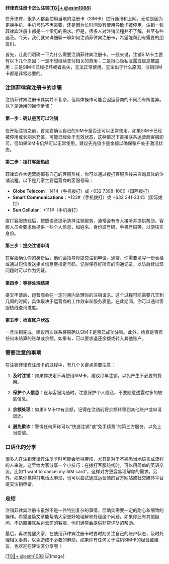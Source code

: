 **菲律宾注册卡怎么注销[[TG💪+ @esim1088](https://t.me/s/esim1088)]**

在菲律宾，很多人都会使用当地的注册卡（SIM卡）进行通讯和上网。无论是因为更换手机、手机号码不再需要，还是因为长时间没有使用导致卡被停用，注销一张菲律宾注册卡都是一个常见的需求。但是，很多人对注销流程并不了解，甚至有些迷茫。今天，我们就来详细聊一聊如何注销菲律宾注册卡，希望能帮到有需要的朋友们。

首先，让我们明确一下为什么需要注销菲律宾注册卡。一般来说，注销SIM卡主要有以下几个原因：一是不想继续支付相关的费用；二是担心隐私泄露或信息被盗用；三是SIM卡已经损坏或者丢失，无法正常使用。无论出于什么原因，注销SIM卡都是非常必要的。

### 注销菲律宾注册卡的步骤

注销菲律宾注册卡其实并不复杂，但具体操作可能会因运营商的不同而有所差异。以下是通用的操作步骤：

#### 第一步：确认是否可以注销

在开始注销之前，首先要确认自己的SIM卡是否还可以正常使用。如果SIM卡已经被停用或长期未充值，可能已经处于无效状态，这种情况下直接联系运营商客服即可。但如果SIM卡仍然可以正常使用，建议先充值少量金额以确保账户处于激活状态。

#### 第二步：拨打客服热线

菲律宾各大运营商都有自己的客服热线，你可以通过拨打客服热线来咨询具体的注销流程。以下是几家主要运营商的客服号码：

- **Globe Telecom**：1414（手机拨打）或 +632 7398-1000（国际拨打）
- **Smart Communications**：*123#（手机拨打）或 +632 341-2345（国际拨打）
- **Sun Cellular**：*111#（手机拨打）

拨打客服热线后，按照语音提示选择注销服务，通常会有专人接听并提供帮助。客服人员会要求你提供一些个人信息，如姓名、身份证号码、手机号码等，以便核实身份。

#### 第三步：提交注销申请

在客服确认你的身份后，他们会指导你提交注销申请。通常，你需要填写一份表格或通过短信发送相关信息至指定号码。记得保存好所有的沟通记录，以防后续出现问题时可以作为凭证。

#### 第四步：等待处理结果

提交申请后，运营商会在一定时间内处理你的注销请求。这个过程可能需要几天到几周的时间，具体取决于运营商的工作效率和服务质量。在此期间，你可以通过客服热线查询进度。

#### 第五步：检查账户状态

一旦注销完成，建议再次联系客服确认SIM卡是否已成功注销。此外，检查是否有任何未结算的账单或余额，如果有，可以要求退还余额或转入其他账户。

### 需要注意的事项

在注销菲律宾注册卡的过程中，有几个关键点需要注意：

1. **及时注销**：如果你决定不再使用SIM卡，建议尽早注销，以免产生不必要的费用。
   
2. **保护个人信息**：在与客服沟通时，注意保护个人隐私，不要随意透露过多的敏感信息。

3. **余额处理**：如果SIM卡中有余额，记得在注销前将余额转移到其他账户或申请退还。

4. **避免欺诈**：警惕任何声称可以“快速注销”或“免手续费”的第三方服务，以免上当受骗。

### 口语化的分享

很多人在注销菲律宾注册卡时可能会觉得麻烦，尤其是对于不熟悉当地语言或流程的人来说。这里给大家分享一个小技巧：在拨打客服热线时，可以用简单的英语交流，比如“I want to cancel my SIM card”，这样对方更容易理解你的需求。另外，如果你觉得打电话太麻烦，也可以尝试通过运营商的官方网站或社交媒体平台提交注销申请。

### 总结

注销菲律宾注册卡虽然不是一件特别复杂的事情，但确实需要一定的耐心和细致的操作。希望这篇文章能帮助大家更好地理解和处理这个问题。如果你还有其他疑问，不妨直接联系运营商的客服，他们通常会提供非常详尽的帮助。

最后，再次提醒大家，在使用菲律宾注册卡时要时刻关注自己的账户状态，及时处理相关事务，以免造成不必要的麻烦。如果你有任何关于注销SIM卡的经验或建议，也欢迎在评论区分享哦！

[[TG💪+ @esim1088](https://t.me/s/esim1088) ![Image](https://i.postimg.cc/4NQfJmqS/Snipaste-2025-05-13-00-14-12.png)]